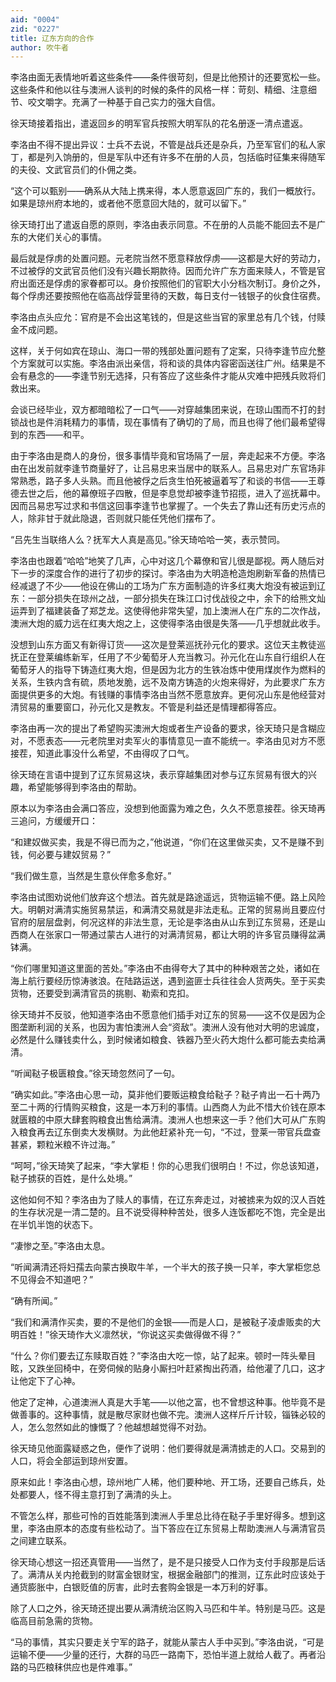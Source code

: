 ```yaml
---
aid: "0004"
zid: "0227"
title: 辽东方向的合作
author: 吹牛者
---
```


李洛由面无表情地听着这些条件——条件很苛刻，但是比他预计的还要宽松一些。这些条件和他以往与澳洲人谈判的时候的条件的风格一样：苛刻、精细、注意细节、咬文嚼字。充满了一种基于自己实力的强大自信。

徐天琦接着指出，遣返回乡的明军官兵按照大明军队的花名册逐一清点遣返。

李洛由不得不提出异议：士兵不去说，不管是战兵还是杂兵，乃至军官们的私人家丁，都是列入饷册的，但是军队中还有许多不在册的人员，包括临时征集来得随军的夫役、文武官员们的仆佣之类。

“这个可以甄别——确系从大陆上携来得，本人愿意返回广东的，我们一概放行。如果是琼州府本地的，或者他不愿意回大陆的，就可以留下。”

徐天琦打出了遣返自愿的原则，李洛由表示同意。不在册的人员能不能回去不是广东的大佬们关心的事情。

最后就是俘虏的处置问题。元老院当然不愿意释放俘虏——这都是大好的劳动力，不过被俘的文武官员他们没有兴趣长期款待。因而允许广东方面来赎人，不管是官府出面还是俘虏的家眷都可以。身价按照他们的官职大小分档次制订。身价之外，每个俘虏还要按照他在临高战俘营里待的天数，每日支付一钱银子的伙食住宿费。

李洛由点头应允：官府是不会出这笔钱的，但是这些当官的家里总有几个钱，付赎金不成问题。

这样，关于何如宾在琼山、海口一带的残部处置问题有了定案，只待李逢节应允整个方案就可以实施。李洛由派出亲信，将和谈的具体内容密函送往广州。结果是不会有悬念的——李逢节别无选择，只有答应了这些条件才能从灾难中把残兵败将们救出来。

会谈已经毕业，双方都暗暗松了一口气——对穿越集团来说，在琼山围而不打的封锁战也是件消耗精力的事情，现在事情有了确切的了局，而且也得了他们最希望得到的东西——和平。

由于李洛由是商人的身份，很多事情毕竟和官场隔了一层，奔走起来不方便。李洛由在出发前就李逢节商量好了，让吕易忠来当居中的联系人。吕易忠对广东官场非常熟悉，路子多人头熟。而且他被俘之后贪生怕死被逼着写了和谈的书信——王尊德去世之后，他的幕僚班子四散，但是李息觉却被李逢节招揽，进入了巡抚幕中。因而吕易忠写过求和书信这回事李逢节也掌握了。一个失去了靠山还有历史污点的人，除非甘于就此隐退，否则就只能任凭他们摆布了。

“吕先生当联络人么？抚军大人真是高见。”徐天琦哈哈一笑，表示赞同。

李洛由也跟着“哈哈”地笑了几声，心中对这几个幕僚和官儿很是鄙视。两人随后对下一步的深度合作的进行了初步的探讨。李洛由为大明造枪造炮刷新军备的热情已经减退了不少——他设在佛山的工场为广东方面制造的许多红夷大炮没有被运到辽东：一部分损失在琼州之战，一部分损失在珠江口讨伐战役之中，余下的给熊文灿运弄到了福建装备了郑芝龙。这使得他非常失望，加上澳洲人在广东的二次作战，澳洲大炮的威力远在红夷大炮之上，这使得李洛由很是失落——几乎想就此收手。

没想到山东方面又有新得订货——这次是登莱巡抚孙元化的要求。这位天主教徒巡抚正在登莱编练新军，任用了不少葡萄牙人充当教习。孙元化在山东自行组织人在葡萄牙人的指导下铸造红夷大炮，但是因为北方的生铁冶炼中使用煤炭作为燃料的关系，生铁内含有硫，质地发脆，远不及南方铸造的火炮来得好，为此要求广东方面提供更多的大炮。有钱赚的事情李洛由当然不愿意放弃。更何况山东是他经营对清贸易的重要窗口，孙元化又是教友。不管是利益还是情理都得答应。

李洛由再一次的提出了希望购买澳洲大炮或者生产设备的要求，徐天琦只是含糊应对，不愿表态——元老院里对卖军火的事情意见一直不能统一。李洛由见对方不愿接茬，知道此事没什么希望，不由得叹了口气。

徐天琦在言语中提到了辽东贸易这块，表示穿越集团对参与辽东贸易有很大的兴趣，希望能够得到李洛由的帮助。

原本以为李洛由会满口答应，没想到他面露为难之色，久久不愿意接茬。徐天琦再三追问，方缓缓开口：

“和建奴做买卖，我是不得已而为之，”他说道，“你们在这里做买卖，又不是赚不到钱，何必要与建奴贸易？”

“我们做生意，当然是生意伙伴愈多愈好。”

李洛由试图劝说他们放弃这个想法。首先就是路途遥远，货物运输不便。路上风险大。明朝对满清实施贸易禁运，和满清交易就是非法走私。正常的贸易尚且要应付官府的层层盘剥，何况这样的非法生意，无论是李洛由从山东到辽东贸易，还是山西商人在张家口一带通过蒙古人进行的对满清贸易，都让大明的许多官员赚得盆满钵满。

“你们哪里知道这里面的苦处。”李洛由不由得夸大了其中的种种艰苦之处，诸如在海上航行要经历惊涛骇浪。在陆路运送，遇到盗匪士兵往往会人货两失。至于买卖货物，还要受到满清官员的挑剔、勒索和克扣。

徐天琦并不反驳，他知道李洛由不愿意他们插手对辽东的贸易——这不仅是因为企图垄断利润的关系，也因为害怕澳洲人会“资敌”。澳洲人没有他对大明的忠诚度，必然是什么赚钱卖什么，到时候诸如粮食、铁器乃至火药大炮什么都可能去卖给满清。

“听闻鞑子极匮粮食。”徐天琦忽然问了一句。

“确实如此。”李洛由心思一动，莫非他们要贩运粮食给鞑子？鞑子肯出一石十两乃至二十两的行情购买粮食，这是一本万利的事情。山西商人为此不惜大价钱在原本就匮粮的中原大肆套购粮食出售给满清。澳洲人也想来这一手？他们大可从广东购入粮食再去辽东倒卖大发横财。为此他赶紧补充一句，“不过，登莱一带官兵盘查甚紧，颗粒米粮不许过海。”

“呵呵，”徐天琦笑了起来，“李大掌柜！你的心思我们很明白！不过，你总该知道，鞑子掳获的百姓，是什么处境。”

这他如何不知？李洛由为了赎人的事情，在辽东奔走过，对被掳来为奴的汉人百姓的生存状况是一清二楚的。且不说受得种种苦处，很多人连饭都吃不饱，完全是出在半饥半饱的状态下。

“凄惨之至。”李洛由太息。

“听闻满清还将妇孺去向蒙古换取牛羊，一个半大的孩子换一只羊，李大掌柜您总不见得会不知道吧？”

“确有所闻。”

“我们和满清作买卖，要的不是他们的金银——而是人口，是被鞑子凌虐贩卖的大明百姓！”徐天琦作大义凛然状，“你说这买卖做得做不得？”

“什么？你们要去辽东赎取百姓？”李洛由大吃一惊，站了起来。顿时一阵头晕目眩，又跌坐回椅中，在旁伺候的贴身小厮扫叶赶紧掏出药酒，给他灌了几口，这才让他定下了心神。

他定了定神，心道澳洲人真是大手笔——以他之富，也不曾想这种事。他毕竟不是做善事的。这种事情，就是散尽家财也做不完。澳洲人这样斤斤计较，锱铢必较的人，怎么忽然如此的慷慨了？他越想越觉得不对劲。

徐天琦见他面露疑惑之色，便作了说明：他们要得就是满清掳走的人口。交易到的人口，将会全部运到琼州安置。

原来如此！李洛由心想，琼州地广人稀，他们要种地、开工场，还要自己练兵，处处都要人，怪不得主意打到了满清的头上。

不管怎么样，那些可怜的百姓能落到澳洲人手里总比待在鞑子手里好得多。想到这里，李洛由原本的态度有些松动了。当下答应在辽东贸易上帮助澳洲人与满清官员之间建立联系。

徐天琦心想这一招还真管用——当然了，是不是只接受人口作为支付手段那是后话了。满清从关内抢截到的财富金银财宝，根据金融部门的推测，辽东此时应该处于通货膨胀中，白银贬值的厉害，此时去套购金银是一本万利的好事。

除了人口之外，徐天琦还提出要从满清统治区购入马匹和牛羊。特别是马匹。这是临高目前急需的货物。

“马的事情，其实只要走关宁军的路子，就能从蒙古人手中买到。”李洛由说，“可是运输不便——少量的还行，大群的马匹一路南下，恐怕半道上就给人截了。再者沿路的马匹粮秣供应也是件难事。”
